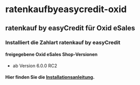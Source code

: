 # ratenkaufbyeasycredit-oxid
## ratenkauf by easyCredit für Oxid eSales
### Installiert die Zahlart ratenkauf by easyCredit
#### freigegebene Oxid eSales Shop-Versionen
- ab Version 6.0.0 RC2

#### Hier finden Sie die [Installationsanleitung](Installationsanleitung.pdf).
